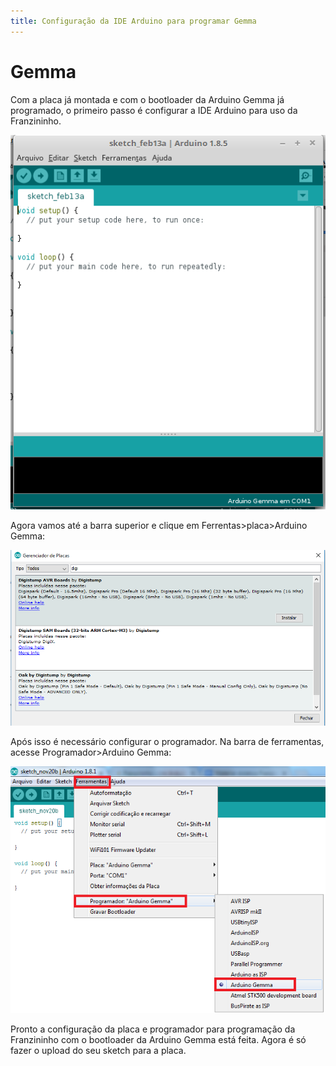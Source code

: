 ```yaml
---
title: Configuração da IDE Arduino para programar Gemma
---
```


# Gemma

Com a placa já montada e com o bootloader da Arduino Gemma já programado, o primeiro passo é configurar a IDE Arduino para uso da Franzininho.

![](../../.gitbook/assets/image1%20%289%29.png)

Agora vamos até a barra superior e clique em Ferrentas&gt;placa&gt;Arduino Gemma:

![](../../.gitbook/assets/image2%20%281%29.png)

Após isso é necessário configurar o programador. Na barra de ferramentas, acesse Programador&gt;Arduino Gemma:

![](../../.gitbook/assets/image3.png)

Pronto a configuração da placa e programador para programação da Franzininho com o bootloader da Arduino Gemma está feita. Agora é só fazer o upload do seu sketch para a placa.

